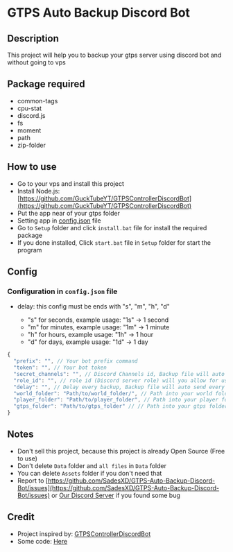 # GTPS Auto Backup Discord Bot

## Description

This project will help you to backup your gtps server using discord bot and without going to vps

## Package required

- common-tags
- cpu-stat
- discord.js
- fs
- moment
- path
- zip-folder

## How to use

- Go to your vps and install this project
- Install Node.js: [https://github.com/GuckTubeYT/GTPSControllerDiscordBot](https://github.com/GuckTubeYT/GTPSControllerDiscordBot)
- Put the app near of your gtps folder
- Setting app in [config.json](#Config) file
- Go to `Setup` folder and click `install.bat` file for install the required package
- If you done installed, Click `start.bat` file in `Setup` folder for start the program

## Config

### Configuration in `config.json` file

- delay: this config must be ends with "s", "m", "h", "d"

  - "s" for seconds, example usage: "1s" -> 1 second
  - "m" for minutes, example usage: "1m" -> 1 minute
  - "h" for hours, example usage: "1h" -> 1 hour
  - "d" for days, example usage: "1d" -> 1 day

```js
{
  "prefix": "", // Your bot prefix command
  "token": "", // Your bot token
  "secret_channels": "", // Discord Channels id, Backup file will auto send into this channel
  "role_id": "", // role id (Discord server role) will you allow for using backup command (Owner role id is recomended)
  "delay": "", // Delay every backup, Backup file will auto send every (this delay config), example usage: "1s", "1m", "1h","1d"
  "world_folder": "Path/to/world_folder/", // Path into your world folder
  "player_folder": "Path/to/player_folder", // Path into your player folder
  "gtps_folder": "Path/to/gtps_folder" // // Path into your gtps folder
}
```

## Notes

- Don't sell this project, because this project is already Open Source (Free to use)
- Don't delete `Data` folder and `all files` in `Data`
  folder
- You can delete `Assets` folder if you don't need that
- Report to [https://github.com/SadesXD/GTPS-Auto-Backup-Discord-Bot/issues](https://github.com/SadesXD/GTPS-Auto-Backup-Discord-Bot/issues) or [Our Discord Server](https://discord.gg/8rUvTYhFqK) if you found some bug

## Credit

- Project inspired by: [GTPSControllerDiscordBot](https://github.com/GuckTubeYT/GTPSControllerDiscordBot)
- Some code: [Here](https://coderrocketfuel.com/article/get-the-total-size-of-all-files-in-a-directory-using-node-js)
